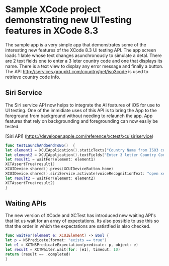 # Sample XCode project demonstrating new UITesting features in XCode 8.3

The sample app is a very simple app that demonstrates some of the interesting new features of the XCode 8.3 UI testing API. The app screen loads 1 lable whose text changes asunchronously to simulate a detal. There are 2 text fields one to enter a 3 leter country code and one that displays its name. There is a text view to display any error message and finally a button. The API http://services.groupkt.com/country/get/iso3code is used to retrieve country code info.

## Siri Service

The Siri service API now helps to integrate the AI features of iOS for use to UI testing. One of the immidiate uses of this API is to bring the App to the foreground from background without needing to relaunch the app. App features that rely on backgrounding and foregrounding can now easily be tested.

 [Siri API] (https://developer.apple.com/reference/xctest/xcuisiriservice)

```swift
func testLaunchAndSendToBG()  {
let element1 = XCUIApplication().staticTexts["Country Name from ISO3 code"]
let element2 = XCUIApplication().textFields["Enter 3 letter Country Code"]
let result1 = waitFor(element: element1)
XCTAssertTrue(result1)
XCUIDevice.shared().press(XCUIDeviceButton.home)
XCUIDevice.shared().siriService.activate(voiceRecognitionText: "open xcode832")
let result2 = waitFor(element: element2)
XCTAssertTrue(result2)
}

```

## Waiting APIs
The new version of XCode and XCTest has introduced new waiting API's that let us wait for an array of expectations. Its also possible to use this so that the order in which the expectations are satistfied is also checked.

```swift
func waitFor(element e: XCUIElement) -> Bool {
let p = NSPredicate(format: "exists == true")
let e1 = XCTNSPredicateExpectation(predicate: p, object: e)
let result = XCTWaiter.wait(for: [e1], timeout: 10)
return (result == .completed)
}
```
